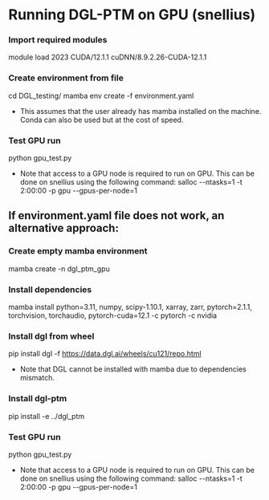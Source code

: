 # Running DGL-PTM on GPU (snellius)

### Import required modules
module load 2023 CUDA/12.1.1 cuDNN/8.9.2.26-CUDA-12.1.1 

### Create environment from file 
cd DGL_testing/
mamba env create -f environment.yaml
* This assumes that the user already has mamba installed on the machine. Conda can also be used but at the cost of speed.

### Test GPU run
python gpu_test.py
* Note that access to a GPU node is required to run on GPU. This can be done on snellius using the following command:
salloc --ntasks=1 -t 2:00:00 -p gpu --gpus-per-node=1


## If environment.yaml file does not work, an alternative approach:
### Create empty mamba environment
mamba create -n dgl_ptm_gpu

### Install dependencies
mamba install python=3.11, numpy, scipy-1.10.1, xarray, zarr, pytorch=2.1.1, torchvision, torchaudio, pytorch-cuda=12.1 -c pytorch -c nvidia

### Install dgl from wheel
pip install  dgl -f https://data.dgl.ai/wheels/cu121/repo.html
* Note that DGL cannot be installed with mamba due to dependencies mismatch.

### Install dgl-ptm 
pip install -e ../dgl_ptm

### Test GPU run
python gpu_test.py 
* Note that access to a GPU node is required to run on GPU. This can be done on snellius using the following command: 
salloc --ntasks=1 -t 2:00:00 -p gpu --gpus-per-node=1
